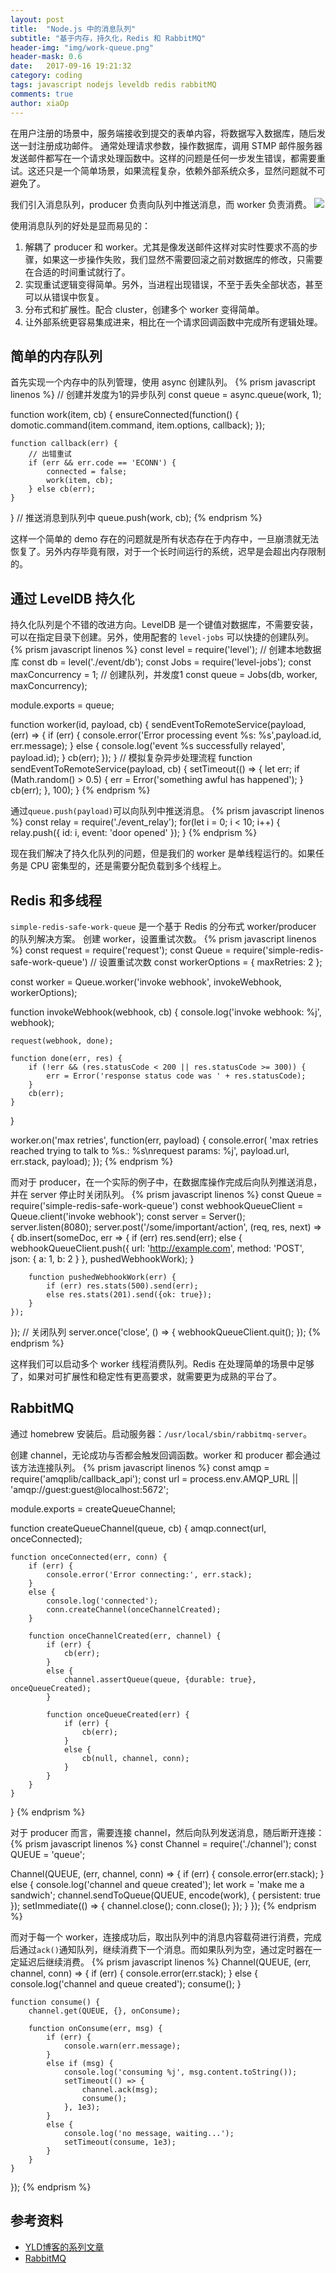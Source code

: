 ```yaml
---
layout: post
title:  "Node.js 中的消息队列"
subtitle: "基于内存，持久化，Redis 和 RabbitMQ"
header-img: "img/work-queue.png"
header-mask: 0.6
date:   2017-09-16 19:21:32
category: coding
tags: javascript nodejs leveldb redis rabbitMQ
comments: true
author: xiaOp
---
```


在用户注册的场景中，服务端接收到提交的表单内容，将数据写入数据库，随后发送一封注册成功邮件。
通常处理请求参数，操作数据库，调用 STMP 邮件服务器发送邮件都写在一个请求处理函数中。这样的问题是任何一步发生错误，都需要重试。这还只是一个简单场景，如果流程复杂，依赖外部系统众多，显然问题就不可避免了。

我们引入消息队列，producer 负责向队列中推送消息，而 worker 负责消费。
![](/img/work-queue.png)

使用消息队列的好处是显而易见的：
1. 解耦了 producer 和 worker。尤其是像发送邮件这样对实时性要求不高的步骤，如果这一步操作失败，我们显然不需要回滚之前对数据库的修改，只需要在合适的时间重试就行了。
2. 实现重试逻辑变得简单。另外，当进程出现错误，不至于丢失全部状态，甚至可以从错误中恢复。
3. 分布式和扩展性。配合 cluster，创建多个 worker 变得简单。
4. 让外部系统更容易集成进来，相比在一个请求回调函数中完成所有逻辑处理。

## 简单的内存队列

首先实现一个内存中的队列管理，使用 async 创建队列。
{% prism javascript linenos %}
// 创建并发度为1的异步队列
const queue = async.queue(work, 1);

function work(item, cb) {
    ensureConnected(function() {
        domotic.command(item.command, item.options, callback);
    });

    function callback(err) {
        // 出错重试
        if (err && err.code == 'ECONN') {
            connected = false;
            work(item, cb);
        } else cb(err);
    }
}
// 推送消息到队列中
queue.push(work, cb);
{% endprism %}

这样一个简单的 demo 存在的问题就是所有状态存在于内存中，一旦崩溃就无法恢复了。另外内存毕竟有限，对于一个长时间运行的系统，迟早是会超出内存限制的。

## 通过 LevelDB 持久化

持久化队列是个不错的改进方向。LevelDB 是一个键值对数据库，不需要安装，可以在指定目录下创建。另外，使用配套的 `level-jobs` 可以快捷的创建队列。
{% prism javascript linenos %}
const level = require('level');
// 创建本地数据库
const db = level('./event/db');
const Jobs = require('level-jobs');
const maxConcurrency = 1;
// 创建队列，并发度1
const queue = Jobs(db, worker, maxConcurrency);

module.exports = queue;

function worker(id, payload, cb) {
    sendEventToRemoteService(payload, (err) => {
        if (err) {
            console.error('Error processing event %s: %s',payload.id, err.message);
        }
        else {
            console.log('event %s successfully relayed', payload.id);
        }
        cb(err);
    });
}
// 模拟复杂异步处理流程
function sendEventToRemoteService(payload, cb) {
    setTimeout(() => {
        let err;
        if (Math.random() > 0.5) {
            err = Error('something awful has happened');
        }
        cb(err);
    }, 100);
}
{% endprism %}

通过`queue.push(payload)`可以向队列中推送消息。
{% prism javascript linenos %}
const relay = require('./event_relay');
for(let i = 0; i < 10; i++) {
    relay.push({
        id: i,
        event: 'door opened'
    });
}
{% endprism %}

现在我们解决了持久化队列的问题，但是我们的 worker 是单线程运行的。如果任务是 CPU 密集型的，还是需要分配负载到多个线程上。

## Redis 和多线程

`simple-redis-safe-work-queue` 是一个基于 Redis 的分布式 worker/producer 的队列解决方案。
创建 worker，设置重试次数。
{% prism javascript linenos %}
const request = require('request');
const Queue = require('simple-redis-safe-work-queue')
// 设置重试次数
const workerOptions = {
  maxRetries: 2
};

const worker = Queue.worker('invoke webhook', invokeWebhook, workerOptions);

function invokeWebhook(webhook, cb) {
    console.log('invoke webhook: %j', webhook);

    request(webhook, done);

    function done(err, res) {
        if (!err && (res.statusCode < 200 || res.statusCode >= 300)) {
            err = Error('response status code was ' + res.statusCode);
        }
        cb(err);
    }
}

worker.on('max retries', function(err, payload) {
    console.error(
        'max retries reached trying to talk to %s.: %s\nrequest params: %j',
        payload.url, err.stack, payload);
});
{% endprism %}

而对于 producer，在一个实际的例子中，在数据库操作完成后向队列推送消息，并在 server 停止时关闭队列。
{% prism javascript linenos %}
const Queue = require('simple-redis-safe-work-queue')
const webhookQueueClient = Queue.client('invoke webhook');
const server = Server();
server.listen(8080);
server.post('/some/important/action', (req, res, next) => {
    db.insert(someDoc, err => {
        if (err) res.send(err);
        else {
            webhookQueueClient.push({
                url: 'http://example.com',
                method: 'POST',
                json: {
                    a: 1,
                    b: 2
                }
            }, pushedWebhookWork);
        }

        function pushedWebhookWork(err) {
            if (err) res.stats(500).send(err);
            else res.stats(201).send({ok: true});
        }
    });
});
// 关闭队列
server.once('close', () => {
    webhookQueueClient.quit();
});
{% endprism %}

这样我们可以启动多个 worker 线程消费队列。Redis 在处理简单的场景中足够了，如果对可扩展性和稳定性有更高要求，就需要更为成熟的平台了。

## RabbitMQ

通过 homebrew 安装后。启动服务器：`/usr/local/sbin/rabbitmq-server`。

创建 channel，无论成功与否都会触发回调函数。worker 和 producer 都会通过该方法连接队列。
{% prism javascript linenos %}
const amqp = require('amqplib/callback_api');
const url = process.env.AMQP_URL || 'amqp://guest:guest@localhost:5672';

module.exports = createQueueChannel;

function createQueueChannel(queue, cb) {
    amqp.connect(url, onceConnected);

    function onceConnected(err, conn) {
        if (err) {
            console.error('Error connecting:', err.stack);
        }
        else {
            console.log('connected');
            conn.createChannel(onceChannelCreated);
        }

        function onceChannelCreated(err, channel) {
            if (err) {
                cb(err);
            }
            else {
                channel.assertQueue(queue, {durable: true}, onceQueueCreated);
            }

            function onceQueueCreated(err) {
                if (err) {
                    cb(err);
                }
                else {
                    cb(null, channel, conn);
                }
            }
        }
    }
}
{% endprism %}

对于 producer 而言，需要连接 channel，然后向队列发送消息，随后断开连接：
{% prism javascript linenos %}
const Channel = require('./channel');
const QUEUE = 'queue';

Channel(QUEUE, (err, channel, conn) => {
    if (err) {
        console.error(err.stack);
    }
    else {
        console.log('channel and queue created');
        let work = 'make me a sandwich';
        channel.sendToQueue(QUEUE, encode(work), {
            persistent: true
        });
        setImmediate(() => {
            channel.close();
            conn.close();
        });
    }
});
{% endprism %}

而对于每一个 worker，连接成功后，取出队列中的消息内容载荷进行消费，完成后通过`ack()`通知队列，继续消费下一个消息。而如果队列为空，通过定时器在一定延迟后继续消费。
{% prism javascript linenos %}
Channel(QUEUE, (err, channel, conn) => {
    if (err) {
        console.error(err.stack);
    }
    else {
        console.log('channel and queue created');
        consume();
    }

    function consume() {
        channel.get(QUEUE, {}, onConsume);

        function onConsume(err, msg) {
            if (err) {
                console.warn(err.message);
            }
            else if (msg) {
                console.log('consuming %j', msg.content.toString());
                setTimeout(() => {
                    channel.ack(msg);
                    consume();
                }, 1e3);
            }
            else {
                console.log('no message, waiting...');
                setTimeout(consume, 1e3);
            }
        }
    }
});
{% endprism %}

## 参考资料

* [YLD博客的系列文章](https://blog.yld.io/2016/05/10/introducing-queues/#.Wb4dqHeg_2Q)
* [RabbitMQ](http://www.rabbitmq.com/documentation.html)
